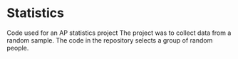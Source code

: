 # Statistics
Code used for an AP statistics project
The project was to collect data from a random sample.
The code in the repository selects a group of random people.

